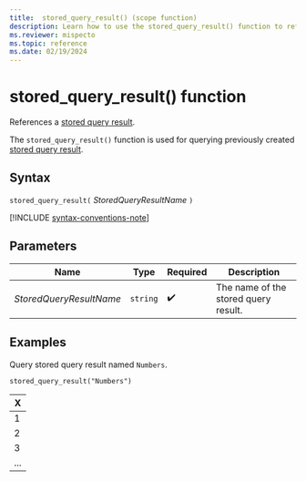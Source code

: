 ```yaml
---
title:  stored_query_result() (scope function)
description: Learn how to use the stored_query_result() function to reference a stored query result.
ms.reviewer: mispecto
ms.topic: reference
ms.date: 02/19/2024
---
```


# stored_query_result() function

References a [stored query result](../management/stored-query-results.md).

The `stored_query_result()` function is used for querying previously created [stored query result](../management/stored-query-results.md).

## Syntax

`stored_query_result(` *StoredQueryResultName* `)`

[!INCLUDE [syntax-conventions-note](../../includes/syntax-conventions-note.md)]

## Parameters

| Name | Type | Required | Description |
|--|--|--|--|
| *StoredQueryResultName* | `string` | :heavy_check_mark: | The name of the stored query result. |

## Examples

Query stored query result named `Numbers`.

<!-- csl -->
```kusto
stored_query_result("Numbers")
```

| X |
|---|
| 1 |
| 2 |
| 3 |
| ... |
